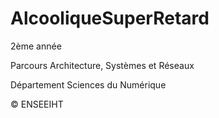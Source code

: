 # AlcooliqueSuperRetard

2ème année

Parcours Architecture, Systèmes et Réseaux

Département Sciences du Numérique

© ENSEEIHT
